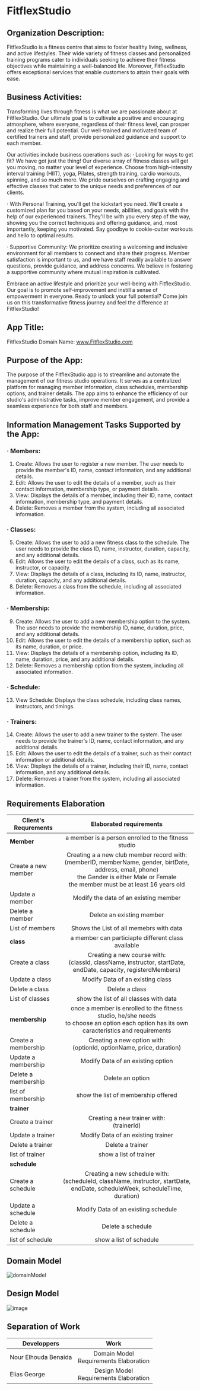 # FitflexStudio

## Organization Description:

FitflexStudio is a fitness centre that aims to foster healthy living, wellness, and active lifestyles. Their wide variety of fitness classes and personalized training programs cater to individuals seeking to achieve their fitness objectives while maintaining a well-balanced life. Moreover, FitflexStudio offers exceptional services that enable customers to attain their goals with ease.

## Business Activities:
Transforming lives through fitness is what we are passionate about at FitflexStudio. Our ultimate goal is to cultivate a positive and encouraging atmosphere, where everyone, regardless of their fitness level, can prosper and realize their full potential. Our well-trained and motivated team of certified trainers and staff, provide personalized guidance and support to each member.

Our activities include business operations such as:
·        Looking for ways to get fit? We have got just the thing! Our diverse array of fitness classes will get you moving, no matter your level of experience. Choose from high-intensity interval training (HIIT), yoga, Pilates, strength training, cardio workouts, spinning, and so much more. We pride ourselves on crafting engaging and effective classes that cater to the unique needs and preferences of our clients.

·        With Personal Training, you'll get the kickstart you need. We'll create a customized plan for you based on your needs, abilities, and goals with the help of our experienced trainers. They'll be with you every step of the way, showing you the correct techniques and offering guidance, and, most importantly, keeping you motivated. Say goodbye to cookie-cutter workouts and hello to optimal results.

·        Supportive Community: We prioritize creating a welcoming and inclusive environment for all members to connect and share their progress. Member satisfaction is important to us, and we have staff readily available to answer questions, provide guidance, and address concerns. We believe in fostering a supportive community where mutual inspiration is cultivated.

Embrace an active lifestyle and prioritize your well-being with FitflexStudio. Our goal is to promote self-improvement and instill a sense of empowerment in everyone. Ready to unlock your full potential? Come join us on this transformative fitness journey and feel the difference at FitflexStudio!

## App Title: 
FitflexStudio Domain Name: www.FitflexStudio.com
## Purpose of the App:
The purpose of the FitflexStudio app is to streamline and automate the management of our fitness studio operations. It serves as a centralized platform for managing member information, class schedules, membership options, and trainer details. The app aims to enhance the efficiency of our studio's administrative tasks, improve member engagement, and provide a seamless experience for both staff and members.
 
## Information Management Tasks Supported by the App:

### ·        Members:
1. Create: Allows the user to register a new member. The user needs to provide the member's ID, name, contact information, and any additional details.
2. Edit: Allows the user to edit the details of a member, such as their contact information, membership type, or payment details.
3. View: Displays the details of a member, including their ID, name, contact information, membership type, and payment details.
4. Delete: Removes a member from the system, including all associated information.

### ·        Classes:
5. Create: Allows the user to add a new fitness class to the schedule. The user needs to provide the class ID, name, instructor, duration, capacity, and any additional details.
6. Edit: Allows the user to edit the details of a class, such as its name, instructor, or capacity.
7. View: Displays the details of a class, including its ID, name, instructor, duration, capacity, and any additional details.
8. Delete: Removes a class from the schedule, including all associated information.

### ·        Membership:
9. Create: Allows the user to add a new membership option to the system. The user needs to provide the membership ID, name, duration, price, and any additional details.
10. Edit: Allows the user to edit the details of a membership option, such as its name, duration, or price.
11. View: Displays the details of a membership option, including its ID, name, duration, price, and any additional details.
12. Delete: Removes a membership option from the system, including all associated information.

### ·        Schedule:
13. View Schedule: Displays the class schedule, including class names, instructors, and timings.

### ·        Trainers:
14. Create: Allows the user to add a new trainer to the system. The user needs to provide the trainer's ID, name, contact information, and any additional details.
15. Edit: Allows the user to edit the details of a trainer, such as their contact information or additional details.
16. View: Displays the details of a trainer, including their ID, name, contact information, and any additional details.
17. Delete: Removes a trainer from the system, including all associated information.

##  Requirements Elaboration 
| Client's Requrements| Elaborated requirements| 
| --------------------| :--------------------: | 
| **Member**          |   a member is a person enrolled to the fitness studio    | 
| Create a new member |   Creating a a new club member record with:<br> (memberID, memberName, gender, birtDate, address, email, phone) <br> the Gender is either Male or Female <br> the member must be at least 16 years old <br> |  
| Update a member     |   Modify the data of an existing member     | 
| Delete a member     |   Delete an existing member     | 
| List of members     |   Shows the List of all memebrs with data   | 
| **class**    |  a member can particiapte different class available    | 
| Create a class    |   Creating a new course with: <br> (classId, className, instructor, startDate, endDate, capacity, registerdMembers)   | 
| Update a class     |   Modify Data of an existing class  | 
| Delete a class     |   Delete a class     | 
| List of classes     |   show the list of all classes with data     | 
| **membership**           |  once a member is enrolled to the fitness studio, he/she needs<br> to choose an option each option has its own caracteristics and requirements     | 
| Create a membership    |   Creating a new option with: <br> (optionId, optionName, price, duration)   | 
| Update a membership     |   Modify Data of an existing option  | 
| Delete a membership     |   Delete an option     | 
| list of membership     |   show the list of membership offered    | 
| **trainer**          |               | 
| Create a trainer     |   Creating a new trainer with: <br> (trainerId)   | 
| Update a trainer     |   Modify Data of an existing trainer  | 
| Delete a trainer     |   Delete a trainer     | 
| list of trainer     |   show  a list of trainer     | 
| **schedule**          |               | 
| Create a schedule     |   Creating a new schedule with: <br> (scheduleId, className, instructor, startDate, endDate, scheduleWeek, scheduleTime, duration)   | 
| Update a schedule     |   Modify Data of an existing schedule  | 
| Delete a schedule     |   Delete a schedule     | 
| list of schedule     |   show  a list of schedule     | 

## Domain Model
![domainModel](domainName.png)

## Design Model
![image](https://github.com/xpes/webapp23-FitflexStudio/blob/main/designModel.png)


## Separation of Work

| Developpers | Work| 
| --------------------| :--------------------: | 
|   Nour Elhouda Benaida    |   Domain Model <br>  Requirements Elaboration   | 
|   Elias George            |    Design Model <br> Requirements Elaboration   |  

